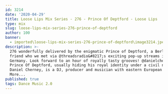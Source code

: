```yaml
---
id: 3214
date: '2020-04-29'
title: Loose Lips Mix Series - 276 - Prince Of Deptford - Loose Lips
type: mix
slug: loose-lips-mix-series-276-prince-of-deptford
author: 100
banner:
  - imported\loose-lips-mix-series-276-prince-of-deptford\image3214.jpeg
description: >-
  276 wonderfully delivered by the enigmatic Prince of Deptford, a Berlin-based
  friend who we met via @threadsradio&#8217;s exciting pop-up streams in
  Germany. Look forward to an hour of royally tasty grooves! @danielcherney
  Prince Of Deptford, usually hiding his royal identity under a civil name
  Daniel Cherney, is a DJ, producer and musician with eastern European [...]Read
  More...
published: true
tags: Dance Music 2.0
---
```

